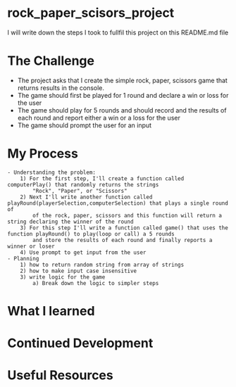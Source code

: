 # rock_paper_scisors_project

I will write down the steps I took to fullfil this project on this README.md file

# The Challenge

- The project asks that I create the simple rock, paper, scissors game that returns results in the console.
- The game should first be played for 1 round and declare a win or loss for the user
- The game should play for 5 rounds and should record and the results of each round and report either a win or a loss for the user
- The game should prompt the user for an input

# My Process

    - Understanding the problem:
        1) For the first step, I'll create a function called computerPlay() that randomly returns the strings
            "Rock", "Paper", or "Scissors"
        2) Next I'll write another function called playRound(playerSelection,computerSelection) that plays a single round of
            of the rock, paper, scissors and this function will return a string declaring the winner of the round
        3) For this step I'll write a function called game() that uses the function playRound() to play(loop or call) a 5 rounds
            and store the results of each round and finally reports a winner or loser
        4) Use prompt to get input from the user
    - Planning
        1) how to return random string from array of strings
        2) how to make input case insensitive
        3) write logic for the game
            a) Break down the logic to simpler steps

# What I learned

# Continued Development

# Useful Resources
